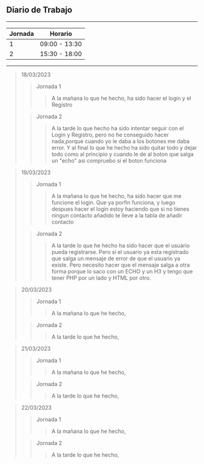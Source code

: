 ## Diario de Trabajo
***
| Jornada | Horario       |
|---------|---------------|
| 1       | 09:00 - 13:30 |
| 2       | 15:30 - 18:00 |
***

> 18/03/2023
>
>> Jornada 1
>>> A la mañana lo que he hecho, ha sido hacer el login y el Registro
>
>> Jornada 2
>>> A la tarde lo que hecho ha sido intentar seguir con el Login y Registro, pero no he conseguido hacer nada,porque cuando yo le daba a los botones me daba error. Y al final lo que he hecho ha sido quitar todo y dejar todo como al principio y cuando le de al boton que salga un "echo" asi compruebo si el boton funciona

> 19/03/2023
>
>> Jornada 1
>>> A la mañana lo que he hecho, ha sido hacer que me funcione el login. Que ya porfin funciona, y luego despues hacer el login estoy haciendo que si no tienes ningun contacto añadido te lleve a la tabla de añadir contacto
>
>> Jornada 2
>>> A la tarde lo que he hecho ha sido hacer que el usuario pueda registrarse. Pero si el usuario ya esta registrado que salga un mensaje de error de que el usuario ya existe. Pero necesito hacer que el mensaje salga a otra forma porque lo saco con un ECHO y un H3 y tengo que tener PHP por un lado y HTML por otro.

> 20/03/2023
>
>> Jornada 1
>>> A la mañana lo que he hecho, 
>
>> Jornada 2
>>> A la tarde lo que he hecho, 

> 21/03/2023
>
>> Jornada 1
>>> A la mañana lo que he hecho, 
>
>> Jornada 2
>>> A la tarde lo que he hecho, 

> 22/03/2023
>
>> Jornada 1
>>> A la mañana lo que he hecho, 
>
>> Jornada 2
>>> A la tarde lo que he hecho, 